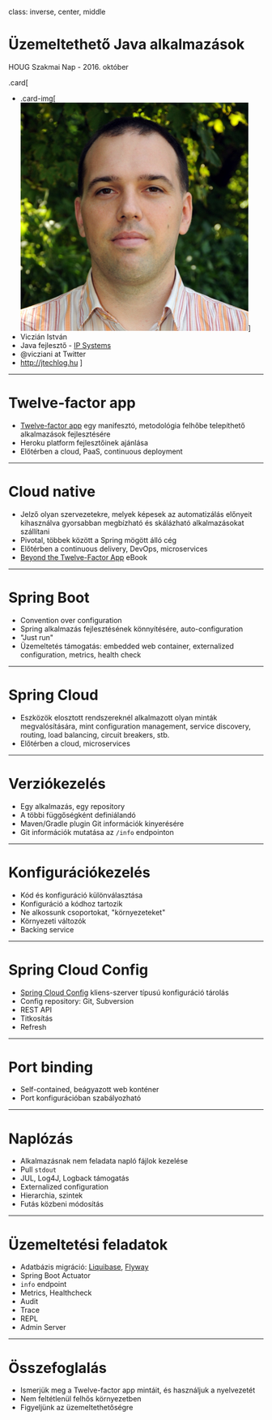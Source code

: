class: inverse, center, middle

# Üzemeltethető Java alkalmazások

HOUG Szakmai Nap - 2016. október

.card[
* .card-img[![Viczián István](belyegkep.png)]
* Viczián István
* Java fejlesztő - [IP Systems](http://ipsystems.hu/)
* @vicziani at Twitter
* http://jtechlog.hu
]

---

# Twelve-factor app

* [Twelve-factor app](https://12factor.net/) egy manifesztó, metodológia felhőbe telepíthető alkalmazások fejlesztésére
* Heroku platform fejlesztőinek ajánlása
* Előtérben a cloud, PaaS, continuous deployment

---

# Cloud native

* Jelző olyan szervezetekre, melyek képesek az automatizálás előnyeit kihasználva gyorsabban megbízható és skálázható alkalmazásokat szállítani
* Pivotal, többek között a Spring mögött álló cég
* Előtérben a continuous delivery, DevOps, microservices
* [Beyond the Twelve-Factor App](https://pivotal.io/beyond-the-twelve-factor-app) eBook

---

# Spring Boot

* Convention over configuration
* Spring alkalmazás fejlesztésének könnyítésére, auto-configuration
* "Just run"
* Üzemeltetés támogatás: embedded web container, externalized configuration, metrics, health check

---

# Spring Cloud

* Eszközök elosztott rendszereknél alkalmazott olyan minták megvalósítására, mint configuration management, service discovery, routing, load balancing, circuit breakers, stb.
* Előtérben a cloud, microservices

---

# Verziókezelés

* Egy alkalmazás, egy repository
* A többi függőségként definiálandó
* Maven/Gradle plugin Git információk kinyerésére
* Git információk mutatása az `/info` endpointon

---

# Konfigurációkezelés

* Kód és konfiguráció különválasztása
* Konfiguráció a kódhoz tartozik
* Ne alkossunk csoportokat, "környezeteket"
* Környezeti változók
* Backing service

---

# Spring Cloud Config

* [Spring Cloud Config](https://cloud.spring.io/spring-cloud-config/) kliens-szerver típusú konfiguráció tárolás
* Config repository: Git, Subversion
* REST API
* Titkosítás
* Refresh

---

# Port binding

* Self-contained, beágyazott web konténer
* Port konfigurációban szabályozható

---

# Naplózás

* Alkalmazásnak nem feladata napló fájlok kezelése
* Pull `stdout`
* JUL, Log4J, Logback támogatás
* Externalized configuration
* Hierarchia, szintek
* Futás közbeni módosítás

---

# Üzemeltetési feladatok

* Adatbázis migráció: [Liquibase](http://www.liquibase.org/), [Flyway](https://flywaydb.org/)
* Spring Boot Actuator
* `info` endpoint
* Metrics, Healthcheck
* Audit
* Trace
* REPL
* Admin Server

---

# Összefoglalás

* Ismerjük meg a Twelve-factor app mintáit, és használjuk a nyelvezetét
* Nem feltétlenül felhős környezetben
* Figyeljünk az üzemeltethetőségre
